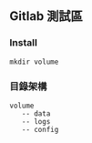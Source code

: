 ## Gitlab 測試區

### Install
```
mkdir volume
```

### 目錄架構
```
volume
   -- data
   -- logs
   -- config
```
